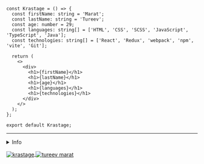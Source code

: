 ```tsx
const Krastage = () => {
  const firstName: string = 'Marat';
  const lastName: string = 'Tureev';
  const age: number = 29;
  const languages: string[] = ['HTML', 'CSS', 'SCSS', 'JavaScript', 'TypeScript', 'Java'];
  const technologies: string[] = ['React', 'Redux', 'webpack', 'npm', 'vite', 'Git'];

  return (
    <>
      <div>
        <h1>{firstName}</h1>
        <h1>{lastName}</h1>
        <h1>{age}</h1>
        <h1>{languages}</h1>
        <h1>{technologies}</h1>
      </div>
    </>
  );
};

export default Krastage;
```

---

<details>
<summary>Info</summary>
  
Я начинающий веб-разработчик.  
Мой путь в мир IT начался с работы в технической поддержке ООО "Геонавигация", где я проработал около 1,5 лет. Однако я не стал останавливаться на этом и начал изучать языки программирования.  
Первым действительно серьезным языком, с которым я столкнулся, стал Java, и я работал в среде разработки IntelliJ IDEA. В процессе обучения я познакомился с объектно-ориентированным программированием (ООП), а также важными методологиями, такими как SOLID, DRY и KISS. С этими знаниями я нашел работу и проработал некоторое время в компании "NAUMEN", также предоставляя поддержку продуктов, но позже решил сменить технологический стек на 360 градусов.  
Моей дальнейшей целью было изучение фронтенд-разработки. Я изучал основы синтаксиса разметки HTML, стили CSS и также познакомился с БЭМ и сборщиком проектов Webpack. В настоящее время я разрабатываю сайты разной сложности. Мои проекты включают использование HTML, CSS (включая SCSS и SASS), JavaScript (или TypeScript) в связке с библиотекой React или Vanilla JS. Для управления зависимостями и сборки проектов я использую npm и yarn.
  
</details>

<p align="left">
<a href="https://t.me/krastage" target="blank"><img align="center" src="https://img.shields.io/badge/Telegram-2CA5E0?style=for-the-badge&logo=telegram&logoColor=white" alt="krastage" />
<a href="mailto:tureev777@gmail.com" target="blank"><img align="center" src="https://img.shields.io/badge/Gmail-D14836?style=for-the-badge&logo=gmail&logoColor=white&link=mailto:tureev777@gmail.com" alt="tureev marat"  />
</p>
